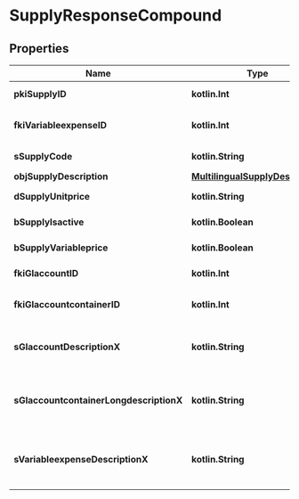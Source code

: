
# SupplyResponseCompound

## Properties
| Name | Type | Description | Notes |
| ------------ | ------------- | ------------- | ------------- |
| **pkiSupplyID** | **kotlin.Int** | The unique ID of the Supply |  |
| **fkiVariableexpenseID** | **kotlin.Int** | The unique ID of the Variableexpense |  |
| **sSupplyCode** | **kotlin.String** | The code of the Supply |  |
| **objSupplyDescription** | [**MultilingualSupplyDescription**](MultilingualSupplyDescription.md) |  |  |
| **dSupplyUnitprice** | **kotlin.String** | The unit price of the Supply |  |
| **bSupplyIsactive** | **kotlin.Boolean** | Whether the supply is active or not |  |
| **bSupplyVariableprice** | **kotlin.Boolean** | Whether if the price is variable |  |
| **fkiGlaccountID** | **kotlin.Int** | The unique ID of the Glaccount |  [optional] |
| **fkiGlaccountcontainerID** | **kotlin.Int** | The unique ID of the Glaccountcontainer |  [optional] |
| **sGlaccountDescriptionX** | **kotlin.String** | The Description for the Glaccount in the language of the requester |  [optional] |
| **sGlaccountcontainerLongdescriptionX** | **kotlin.String** | The Description for the Glaccountcontainer in the language of the requester |  [optional] |
| **sVariableexpenseDescriptionX** | **kotlin.String** | The description of the Variableexpense in the language of the requester |  [optional] |



